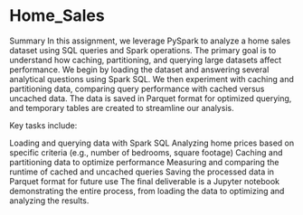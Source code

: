 # Home_Sales

Summary
In this assignment, we leverage PySpark to analyze a home sales dataset using SQL queries and Spark operations. The primary goal is to understand how caching, partitioning, and querying large datasets affect performance. We begin by loading the dataset and answering several analytical questions using Spark SQL. We then experiment with caching and partitioning data, comparing query performance with cached versus uncached data. The data is saved in Parquet format for optimized querying, and temporary tables are created to streamline our analysis.

Key tasks include:

Loading and querying data with Spark SQL
Analyzing home prices based on specific criteria (e.g., number of bedrooms, square footage)
Caching and partitioning data to optimize performance
Measuring and comparing the runtime of cached and uncached queries
Saving the processed data in Parquet format for future use
The final deliverable is a Jupyter notebook demonstrating the entire process, from loading the data to optimizing and analyzing the results.